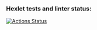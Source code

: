 ### Hexlet tests and linter status:
[![Actions Status](https://github.com/DariaKarpova3108/java-project-99/actions/workflows/hexlet-check.yml/badge.svg)](https://github.com/DariaKarpova3108/java-project-99/actions)